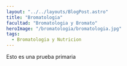 ```yaml
---
layout: "../../layouts/BlogPost.astro"
title: "Bromatologia"
facultad: "Bromatologia y Bromato"
heroImage: "/bromatologia/bromatologia.jpg"
tags:
  - Bromatologia y Nutricion
---
```


Esto es una prueba primaria
